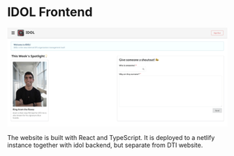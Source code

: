 # IDOL Frontend

![idol screenshot](../screenshots/idol-screenshot.png)

The website is built with React and TypeScript. It is deployed to a netlify instance together with
idol backend, but separate from DTI website.
